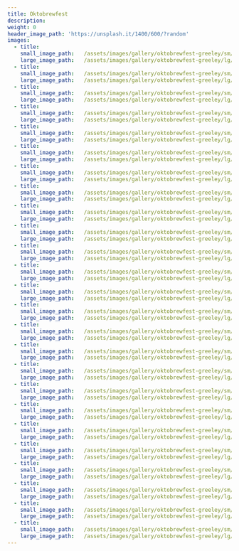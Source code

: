 ```yaml
---
title: Oktobrewfest
description:
weight: 0
header_image_path: 'https://unsplash.it/1400/600/?random'
images:
  - title:
    small_image_path:	/assets/images/gallery/oktobrewfest-greeley/sm/oktobrewfest-greeley-1.jpg
    large_image_path:	/assets/images/gallery/oktobrewfest-greeley/lg/oktobrewfest-greeley-1.jpg
  - title:
    small_image_path:	/assets/images/gallery/oktobrewfest-greeley/sm/oktobrewfest-greeley-2.jpg
    large_image_path:	/assets/images/gallery/oktobrewfest-greeley/lg/oktobrewfest-greeley-2.jpg
  - title:
    small_image_path:	/assets/images/gallery/oktobrewfest-greeley/sm/oktobrewfest-greeley-3.jpg
    large_image_path:	/assets/images/gallery/oktobrewfest-greeley/lg/oktobrewfest-greeley-3.jpg
  - title:
    small_image_path:	/assets/images/gallery/oktobrewfest-greeley/sm/oktobrewfest-greeley-4.jpg
    large_image_path:	/assets/images/gallery/oktobrewfest-greeley/lg/oktobrewfest-greeley4.jpg
  - title:
    small_image_path:	/assets/images/gallery/oktobrewfest-greeley/sm/oktobrewfest-greeley-5.jpg
    large_image_path:	/assets/images/gallery/oktobrewfest-greeley/lg/oktobrewfest-greeley-5.jpg
  - title:
    small_image_path:	/assets/images/gallery/oktobrewfest-greeley/sm/oktobrewfest-greeley-6.jpg
    large_image_path:	/assets/images/gallery/oktobrewfest-greeley/lg/oktobrewfest-greeley-6.jpg
  - title:
    small_image_path:	/assets/images/gallery/oktobrewfest-greeley/sm/oktobrewfest-greeley-7.jpg
    large_image_path:	/assets/images/gallery/oktobrewfest-greeley/lg/oktobrewfest-greeley-7.jpg
  - title:
    small_image_path:	/assets/images/gallery/oktobrewfest-greeley/sm/oktobrewfest-greeley-8.jpg
    large_image_path:	/assets/images/gallery/oktobrewfest-greeley/lg/oktobrewfest-greeley-8.jpg
  - title:
    small_image_path:	/assets/images/gallery/oktobrewfest-greeley/sm/oktobrewfest-greeley-9.jpg
    large_image_path:	/assets/images/gallery/oktobrewfest-greeley/lg/oktobrewfest-greeley-9.jpg
  - title:
    small_image_path:	/assets/images/gallery/oktobrewfest-greeley/sm/oktobrewfest-greeley-10.jpg
    large_image_path:	/assets/images/gallery/oktobrewfest-greeley/lg/oktobrewfest-greeley-10.jpg
  - title:
    small_image_path:	/assets/images/gallery/oktobrewfest-greeley/sm/oktobrewfest-greeley-11.jpg
    large_image_path:	/assets/images/gallery/oktobrewfest-greeley/lg/oktobrewfest-greeley-11.jpg
  - title:
    small_image_path:	/assets/images/gallery/oktobrewfest-greeley/sm/oktobrewfest-greeley-12.jpg
    large_image_path:	/assets/images/gallery/oktobrewfest-greeley/lg/oktobrewfest-greeley-12.jpg
  - title:
    small_image_path:	/assets/images/gallery/oktobrewfest-greeley/sm/oktobrewfest-greeley-13.jpg
    large_image_path:	/assets/images/gallery/oktobrewfest-greeley/lg/oktobrewfest-greeley-13.jpg
  - title:
    small_image_path:	/assets/images/gallery/oktobrewfest-greeley/sm/oktobrewfest-greeley-14.jpg
    large_image_path:	/assets/images/gallery/oktobrewfest-greeley/lg/oktobrewfest-greeley-14.jpg
  - title:
    small_image_path:	/assets/images/gallery/oktobrewfest-greeley/sm/oktobrewfest-greeley-15.jpg
    large_image_path:	/assets/images/gallery/oktobrewfest-greeley/lg/oktobrewfest-greeley-15.jpg
  - title:
    small_image_path:	/assets/images/gallery/oktobrewfest-greeley/sm/oktobrewfest-greeley-16.jpg
    large_image_path:	/assets/images/gallery/oktobrewfest-greeley/lg/oktobrewfest-greeley-16.jpg
  - title:
    small_image_path:	/assets/images/gallery/oktobrewfest-greeley/sm/oktobrewfest-greeley-17.jpg
    large_image_path:	/assets/images/gallery/oktobrewfest-greeley/lg/oktobrewfest-greeley-17.jpg
  - title:
    small_image_path:	/assets/images/gallery/oktobrewfest-greeley/sm/oktobrewfest-greeley-18.jpg
    large_image_path:	/assets/images/gallery/oktobrewfest-greeley/lg/oktobrewfest-greeley-18.jpg
  - title:
    small_image_path:	/assets/images/gallery/oktobrewfest-greeley/sm/oktobrewfest-greeley-19.jpg
    large_image_path:	/assets/images/gallery/oktobrewfest-greeley/lg/oktobrewfest-greeley-19.jpg
  - title:
    small_image_path:	/assets/images/gallery/oktobrewfest-greeley/sm/oktobrewfest-greeley-20.jpg
    large_image_path:	/assets/images/gallery/oktobrewfest-greeley/lg/oktobrewfest-greeley-20.jpg
  - title:
    small_image_path:	/assets/images/gallery/oktobrewfest-greeley/sm/oktobrewfest-greeley-21.jpg
    large_image_path:	/assets/images/gallery/oktobrewfest-greeley/lg/oktobrewfest-greeley-21.jpg
  - title:
    small_image_path:	/assets/images/gallery/oktobrewfest-greeley/sm/oktobrewfest-greeley-22.jpg
    large_image_path:	/assets/images/gallery/oktobrewfest-greeley/lg/oktobrewfest-greeley-22.jpg
  - title:
    small_image_path:	/assets/images/gallery/oktobrewfest-greeley/sm/oktobrewfest-greeley-23.jpg
    large_image_path:	/assets/images/gallery/oktobrewfest-greeley/lg/oktobrewfest-greeley-23.jpg
  - title:
    small_image_path:	/assets/images/gallery/oktobrewfest-greeley/sm/oktobrewfest-greeley-24.jpg
    large_image_path:	/assets/images/gallery/oktobrewfest-greeley/lg/oktobrewfest-greeley-24.jpg
  - title:
    small_image_path:	/assets/images/gallery/oktobrewfest-greeley/sm/oktobrewfest-greeley-25.jpg
    large_image_path:	/assets/images/gallery/oktobrewfest-greeley/lg/oktobrewfest-greeley-25.jpg
---
```

